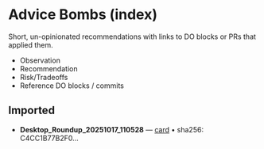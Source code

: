 # Advice Bombs (index)

Short, un-opinionated recommendations with links to DO blocks or PRs that applied them.
- Observation
- Recommendation
- Risk/Tradeoffs
- Reference DO blocks / commits

## Imported
* **Desktop_Roundup_20251017_110528** — [card](advice-bombs/extracted/Desktop_Roundup_20251017_110528/README.md) • sha256: C4CC1B77B2F0…

